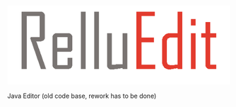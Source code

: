 ![RelluEdit](https://raw.githubusercontent.com/Relluem94/RelluEdit/main/relluedit.png)

Java Editor (old code base, rework has to be done)
